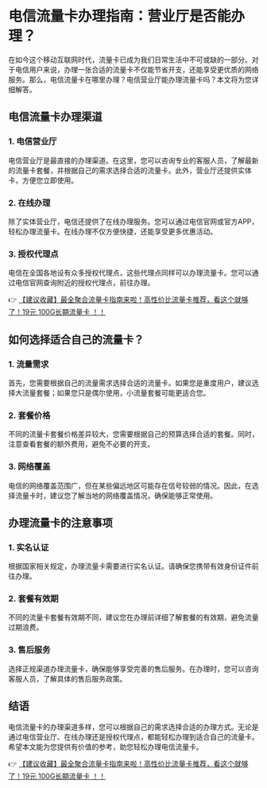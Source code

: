 # 电信流量卡办理指南：营业厅是否能办理？

在如今这个移动互联网时代，流量卡已成为我们日常生活中不可或缺的一部分。对于电信用户来说，办理一张合适的流量卡不仅能节省开支，还能享受更优质的网络服务。那么，电信流量卡在哪里办理？电信营业厅能办理流量卡吗？本文将为您详细解答。

## 电信流量卡办理渠道

### 1. 电信营业厅

电信营业厅是最直接的办理渠道。在这里，您可以咨询专业的客服人员，了解最新的流量卡套餐，并根据自己的需求选择合适的流量卡。此外，营业厅还提供实体卡，方便您立即使用。

### 2. 在线办理

除了实体营业厅，电信还提供了在线办理服务。您可以通过电信官网或官方APP，轻松办理流量卡。在线办理不仅方便快捷，还能享受更多优惠活动。

### 3. 授权代理点

电信在全国各地设有众多授权代理点，这些代理点同样可以办理流量卡。您可以通过电信官网查询附近的授权代理点，前往办理。

👉 [【建议收藏】最全聚合流量卡指南来啦！高性价比流量卡推荐，看这个就够了！19元 100G长期流量卡 ！！](https://bit.ly/Liuliangka)

## 如何选择适合自己的流量卡？

### 1. 流量需求

首先，您需要根据自己的流量需求选择合适的流量卡。如果您是重度用户，建议选择大流量套餐；如果您只是偶尔使用，小流量套餐可能更适合您。

### 2. 套餐价格

不同的流量卡套餐价格差异较大，您需要根据自己的预算选择合适的套餐。同时，注意查看套餐的额外费用，避免不必要的开支。

### 3. 网络覆盖

电信的网络覆盖范围广，但在某些偏远地区可能存在信号较弱的情况。因此，在选择流量卡时，建议您了解当地的网络覆盖情况，确保能够正常使用。

## 办理流量卡的注意事项

### 1. 实名认证

根据国家相关规定，办理流量卡需要进行实名认证。请确保您携带有效身份证件前往办理。

### 2. 套餐有效期

不同的流量卡套餐有效期不同，建议您在办理前详细了解套餐的有效期，避免流量过期浪费。

### 3. 售后服务

选择正规渠道办理流量卡，确保能够享受完善的售后服务。在办理时，您可以咨询客服人员，了解具体的售后服务政策。

## 结语

电信流量卡的办理渠道多样，您可以根据自己的需求选择合适的办理方式。无论是通过电信营业厅、在线办理还是授权代理点，都能轻松办理到适合自己的流量卡。希望本文能为您提供有价值的参考，助您轻松办理电信流量卡。

👉 [【建议收藏】最全聚合流量卡指南来啦！高性价比流量卡推荐，看这个就够了！19元 100G长期流量卡 ！！](https://bit.ly/Liuliangka)